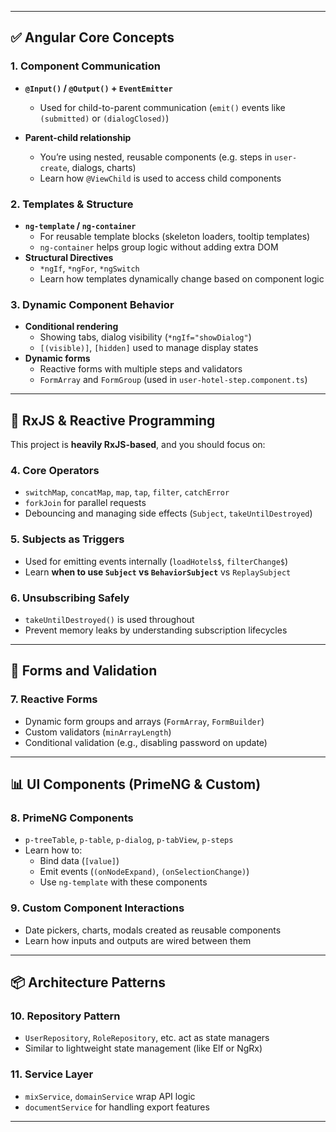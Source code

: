 
---

## ✅ **Angular Core Concepts**
### 1. **Component Communication**
- **`@Input()` / `@Output()` + `EventEmitter`**
  - Used for child-to-parent communication (`emit()` events like `(submitted)` or `(dialogClosed)`)

- **Parent-child relationship**
  - You’re using nested, reusable components (e.g. steps in `user-create`, dialogs, charts)
  - Learn how `@ViewChild` is used to access child components

### 2. **Templates & Structure**
- **`ng-template` / `ng-container`**
  - For reusable template blocks (skeleton loaders, tooltip templates)
  - `ng-container` helps group logic without adding extra DOM
- **Structural Directives**
  - `*ngIf`, `*ngFor`, `*ngSwitch`
  - Learn how templates dynamically change based on component logic

### 3. **Dynamic Component Behavior**
- **Conditional rendering**
  - Showing tabs, dialog visibility (`*ngIf="showDialog"`)
  - `[(visible)]`, `[hidden]` used to manage display states
- **Dynamic forms**
  - Reactive forms with multiple steps and validators
  - `FormArray` and `FormGroup` (used in `user-hotel-step.component.ts`)

---

## 📡 **RxJS & Reactive Programming**
This project is **heavily RxJS-based**, and you should focus on:

### 4. **Core Operators**
- `switchMap`, `concatMap`, `map`, `tap`, `filter`, `catchError`
- `forkJoin` for parallel requests
- Debouncing and managing side effects (`Subject`, `takeUntilDestroyed`)

### 5. **Subjects as Triggers**
- Used for emitting events internally (`loadHotels$`, `filterChange$`)
- Learn **when to use `Subject` vs `BehaviorSubject`** vs `ReplaySubject`

### 6. **Unsubscribing Safely**
- `takeUntilDestroyed()` is used throughout
- Prevent memory leaks by understanding subscription lifecycles

---

## 💼 **Forms and Validation**
### 7. **Reactive Forms**
- Dynamic form groups and arrays (`FormArray`, `FormBuilder`)
- Custom validators (`minArrayLength`)
- Conditional validation (e.g., disabling password on update)

---

## 📊 **UI Components (PrimeNG & Custom)**
### 8. **PrimeNG Components**
- `p-treeTable`, `p-table`, `p-dialog`, `p-tabView`, `p-steps`
- Learn how to:
  - Bind data (`[value]`)
  - Emit events (`(onNodeExpand)`, `(onSelectionChange)`)
  - Use `ng-template` with these components

### 9. **Custom Component Interactions**
- Date pickers, charts, modals created as reusable components
- Learn how inputs and outputs are wired between them

---

## 📦 **Architecture Patterns**
### 10. **Repository Pattern**
- `UserRepository`, `RoleRepository`, etc. act as state managers
- Similar to lightweight state management (like Elf or NgRx)

### 11. **Service Layer**
- `mixService`, `domainService` wrap API logic
- `documentService` for handling export features

---
